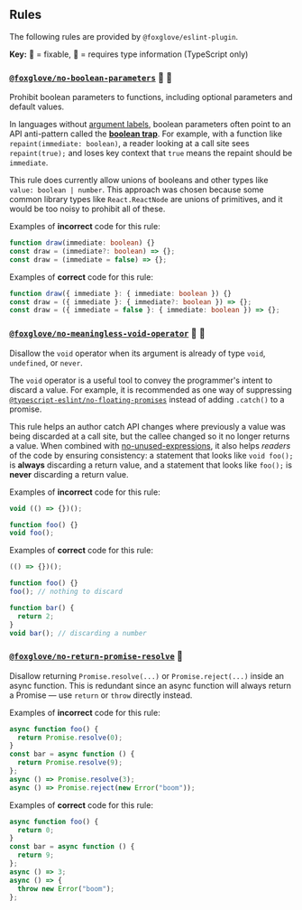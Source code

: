 ## Rules

The following rules are provided by `@foxglove/eslint-plugin`.

**Key:** 🔧 = fixable, 💭 = requires type information (TypeScript only)

### [`@foxglove/no-boolean-parameters`](./no-meaningless-void-operator.js) 💭 🔧

Prohibit boolean parameters to functions, including optional parameters and default values.

In languages without [argument labels](https://docs.swift.org/swift-book/LanguageGuide/Functions.html), boolean parameters often point to an API anti-pattern called the [**boolean trap**](https://ariya.io/2011/08/hall-of-api-shame-boolean-trap). For example, with a function like `repaint(immediate: boolean)`, a reader looking at a call site sees `repaint(true);` and loses key context that `true` means the repaint should be `immediate`.

This rule does currently allow unions of booleans and other types like `value: boolean | number`. This approach was chosen because some common library types like `React.ReactNode` are unions of primitives, and it would be too noisy to prohibit all of these.

Examples of **incorrect** code for this rule:

```ts
function draw(immediate: boolean) {}
const draw = (immediate?: boolean) => {};
const draw = (immediate = false) => {};
```

Examples of **correct** code for this rule:

```ts
function draw({ immediate }: { immediate: boolean }) {}
const draw = ({ immediate }: { immediate?: boolean }) => {};
const draw = ({ immediate = false }: { immediate: boolean }) => {};
```

### [`@foxglove/no-meaningless-void-operator`](./no-meaningless-void-operator.js) 💭 🔧

Disallow the `void` operator when its argument is already of type `void`, `undefined`, or `never`.

The `void` operator is a useful tool to convey the programmer's intent to discard a value. For example, it is recommended as one way of suppressing [`@typescript-eslint/no-floating-promises`](https://github.com/typescript-eslint/typescript-eslint/blob/master/packages/eslint-plugin/docs/rules/no-floating-promises.md) instead of adding `.catch()` to a promise.

This rule helps an author catch API changes where previously a value was being discarded at a call site, but the callee changed so it no longer returns a value. When combined with [no-unused-expressions](https://eslint.org/docs/rules/no-unused-expressions), it also helps _readers_ of the code by ensuring consistency: a statement that looks like `void foo();` is **always** discarding a return value, and a statement that looks like `foo();` is **never** discarding a return value.

Examples of **incorrect** code for this rule:

```ts
void (() => {})();

function foo() {}
void foo();
```

Examples of **correct** code for this rule:

```ts
(() => {})();

function foo() {}
foo(); // nothing to discard

function bar() {
  return 2;
}
void bar(); // discarding a number
```

### [`@foxglove/no-return-promise-resolve`](./no-return-promise-resolve.js) 🔧

Disallow returning `Promise.resolve(...)` or `Promise.reject(...)` inside an async function. This is redundant since an async function will always return a Promise — use `return` or `throw` directly instead.

Examples of **incorrect** code for this rule:

```ts
async function foo() {
  return Promise.resolve(0);
}
const bar = async function () {
  return Promise.resolve(9);
};
async () => Promise.resolve(3);
async () => Promise.reject(new Error("boom"));
```

Examples of **correct** code for this rule:

```ts
async function foo() {
  return 0;
}
const bar = async function () {
  return 9;
};
async () => 3;
async () => {
  throw new Error("boom");
};
```
